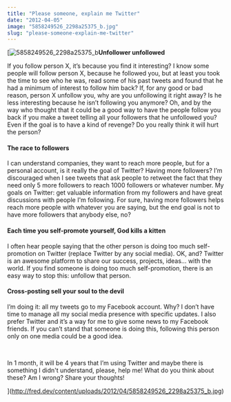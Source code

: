 ```yaml
---
title: "Please someone, explain me Twitter"
date: "2012-04-05"
image: "5858249526_2298a25375_b.jpg"
slug: "please-someone-explain-me-twitter"
---
```


[![](images/5858249526_2298a25375_b.jpg "5858249526_2298a25375_b")**Unfollower unfollowed**

If you follow person X, it’s because you find it interesting? I know some people will follow person X, because he followed you, but at least you took the time to see who he was, read some of his past tweets and found that he had a minimum of interest to follow him back? If, for any good or bad reason, person X unfollow you, why are you unfollowing it right away? Is he less interesting because he isn’t following you anymore? Oh, and by the way who thought that it could be a good way to have the people follow you back if you make a tweet telling all your followers that he unfollowed you? Even if the goal is to have a kind of revenge? Do you really think it will hurt the person?

#### **The race to followers**

I can understand companies, they want to reach more people, but for a personal account, is it really the goal of Twitter? Having more followers? I’m discouraged when I see tweets that ask people to retweet the fact that they need only 5 more followers to reach 1000 followers or whatever number. My goals on Twitter: get valuable information from my followers and have great discussions with people I'm following. For sure, having more followers helps reach more people with whatever you are saying, but the end goal is not to have more followers that anybody else, no?

#### **Each time you self-promote yourself, God kills a kitten**

I often hear people saying that the other person is doing too much self-promotion on Twitter (replace Twitter by any social media). OK, and? Twitter is an awesome platform to share our success, projects, ideas… with the world. If you find someone is doing too much self-promotion, there is an easy way to stop this: unfollow that person.

#### **Cross-posting sell your soul to the devil**

I’m doing it: all my tweets go to my Facebook account. Why? I don’t have time to manage all my social media presence with specific updates. I also prefer Twitter and it’s a way for me to give some news to my Facebook friends. If you can’t stand that someone is doing this, following this person only on one media could be a good idea.

 

In 1 month, it will be 4 years that I’m using Twitter and maybe there is something I didn't understand, please, help me! What do you think about these? Am I wrong? Share your thoughts!

](http://fred.dev/content/uploads/2012/04/5858249526_2298a25375_b.jpg)
